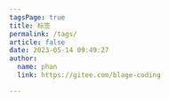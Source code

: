 ```yaml
---
tagsPage: true
title: 标签
permalink: /tags/
article: false
date: 2023-05-14 09:49:27
author: 
  name: phan
  link: https://gitee.com/blage-coding

---
```

